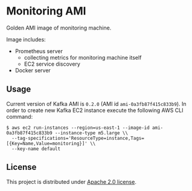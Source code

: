 # Monitoring AMI

Golden AMI image of monitoring machine.

Image includes:
- Prometheus server
  - collecting metrics for monitoring machine itself
  - EC2 service discovery
- Docker server

## Usage

Current version of Kafka AMI is `0.2.0` (AMI id `ami-0a3fb87f415c833b9`). In order to create new Kafka EC2 instance
execute the following AWS CLI command:

```
$ aws ec2 run-instances --region=us-east-1 --image-id ami-0a3fb87f415c833b9 --instance-type m5.large \\ 
  --tag-specifications='ResourceType=instance,Tags=[{Key=Name,Value=monitoring}]' \\
  --key-name default
```

## License

This project is distributed under [Apache 2.0 license](http://www.apache.org/licenses/LICENSE-2.0.html).